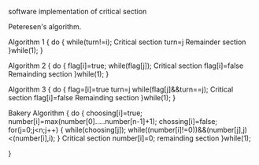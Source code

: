 software implementation of critical section

Peteresen's algorithm.

Algorithm 1
{
    do
    {
        while(turn!=i);
        Critical section
        turn=j
        Remainder section
    }while(1);
}

Algorithm 2
{
    do
    {
        flag[i]=true;
        while(flag[j]);
        Critical section
        flag[i]=false
        Remainding section
    }while(1);
}

Algorithm 3
{
    do
    {
        flag=[i]=true
        turn=j
        while(flag[j]&&turn==j);
        Critical section
        flag[i]=false
        Remainding section
    }while(1);
}

Bakery Algorithm
{
    do
    {
        choosing[i]=true;
        number[i]=max(number[0].....number[n-1]+1);
        chossing[i]=false;
        for(j=0;j<n;j++)
        {
            while(choosing[j]);
            while((number[i]!=0))&&(number[j],j)<(number[i],i);
        }
        Critical section
        number[i]=0;
        remainding section
    }while(1);
    
}